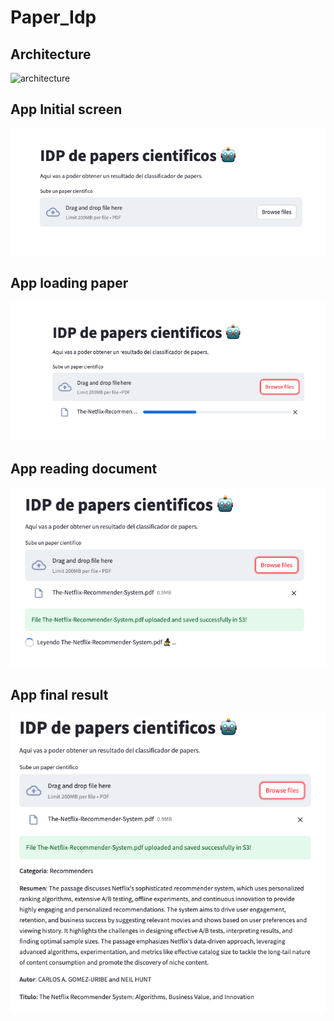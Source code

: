 # Paper_Idp

## Architecture
![architecture](images/showcase_paper_idp.drawio_(1).png)

## App Initial screen
![initscreen](images/idp_pantalla_principal.png)

## App loading paper
![loadpaper](images/idp_barra_cargado.png)

## App reading document
![reading](images/idp_leyendo_documento.png)

## App final result
![final](images/idp_recomender.png)
